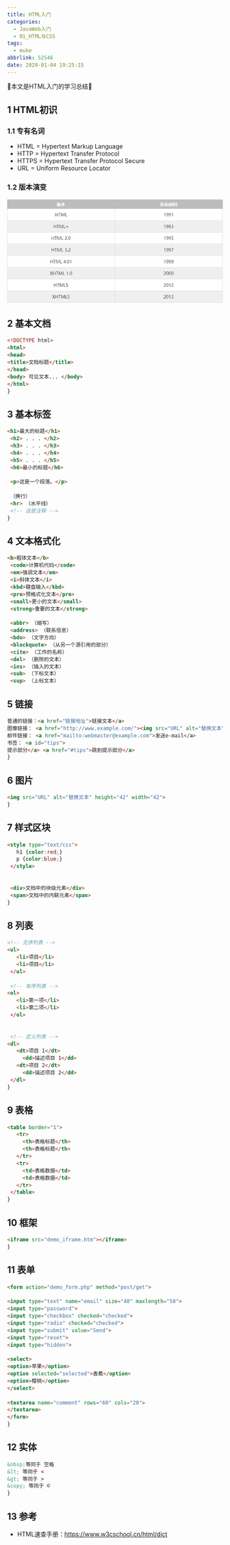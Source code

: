 ```yaml
---
title: HTML入门
categories:
  - JavaWeb入门
  - 01_HTML与CSS
tags:
  - muke
abbrlink: 52546
date: 2020-01-04 19:25:15
---
```


:star2:本文是HTML入门的学习总结:star2:

<!-- more -->

## 1 HTML初识

### 1.1 专有名词

- HTML = Hypertext Markup Language
- HTTP = Hypertext Transfer Protocol
- HTTPS = Hypertext Transfer Protocol Secure
- URL = Uniform Resource Locator

### 1.2 版本演变

![图片](/images/021_01_01.png)

## 2 基本文档

```html
<!DOCTYPE html>
<html>
<head>
<title>文档标题</title>
</head>
<body> 可见文本... </body>
</html>
}
```

## 3 基本标签

```html
<h1>最大的标题</h1>
 <h2> . . . </h2>
 <h3> . . . </h3>
 <h4> . . . </h4>
 <h5> . . . </h5>
 <h6>最小的标题</h6>

 <p>这是一个段落。</p>

 （换行）
 <hr> （水平线）
 <!-- 这是注释 -->
}
```

## 4 文本格式化

```html
<b>粗体文本</b>
 <code>计算机代码</code>
 <em>强调文本</em>
 <i>斜体文本</i>
 <kbd>键盘输入</kbd>
 <pre>预格式化文本</pre>
 <small>更小的文本</small>
 <strong>重要的文本</strong>

 <abbr> （缩写）
 <address> （联系信息）
 <bdo> （文字方向）
 <blockquote> （从另一个源引用的部分）
 <cite> （工作的名称）
 <del> （删除的文本）
 <ins> （插入的文本）
 <sub> （下标文本）
 <sup> （上标文本）
```

## 5 链接

```html
普通的链接：<a href="链接地址">链接文本</a>
图像链接： <a href="http://www.example.com/"><img src="URL" alt="替换文本"></a>
邮件链接： <a href="mailto:webmaster@example.com">发送e-mail</a>
书签： <a id="tips">
提示部分</a> <a href="#tips">跳到提示部分</a>
}
```

## 6 图片

```html
<img src="URL" alt="替换文本" height="42" width="42">
}
```

## 7 样式区块

```html
<style type="text/css">
   h1 {color:red;}
   p {color:blue;}
 </style>


 <div>文档中的块级元素</div>
 <span>文档中的内联元素</span>
}
```

## 8 列表

```html
<!-- 无序列表 -->
<ul>
   <li>项目</li>
   <li>项目</li>
 </ul>

 <!-- 有序列表 -->
<ol>
   <li>第一项</li>
   <li>第二项</li>
 </ol>


 <!-- 定义列表 -->
<dl>
   <dt>项目 1</dt>
     <dd>描述项目 1</dd>
   <dt>项目 2</dt>
     <dd>描述项目 2</dd>
 </dl>
}
```

## 9 表格

```html
<table border="1">
   <tr>
     <th>表格标题</th>
     <th>表格标题</th>
   </tr>
   <tr>
     <td>表格数据</td>
     <td>表格数据</td>
   </tr>
 </table>
}
```

## 10 框架

```html
<iframe src="demo_iframe.htm"></iframe>
}
```

## 11 表单

```html
<form action="demo_form.php" method="post/get">

<input type="text" name="email" size="40" maxlength="50">
<input type="password">
<input type="checkbox" checked="checked">
<input type="radio" checked="checked">
<input type="submit" value="Send">
<input type="reset">
<input type="hidden">

<select>
<option>苹果</option>
<option selected="selected">香蕉</option>
<option>樱桃</option>
</select>

<textarea name="comment" rows="60" cols="20">
</textarea>
</form>
}
```

## 12 实体

```html
&nbsp;等同于 空格
&lt; 等同于 <
&gt; 等同于 >
&copy; 等同于 ©
}
```

## 13 参考

- HTML速查手册：<https://www.w3cschool.cn/html/dict>
